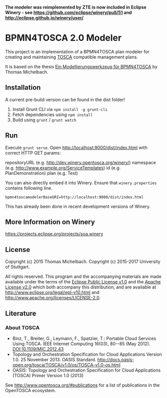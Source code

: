 **The modeler was reimplemented by ZTE is now included in Eclipse Winery - see https://github.com/eclipse/winery/pull/51 and http://eclipse.github.io/winery/user/**

# BPMN4TOSCA 2.0 Modeler

This project is an implementation of a BPMN4TOSCA plan modeler for creating and maintaining [TOSCA] compatible management plans.

It is based on the thesis [Ein Modellierungswerkzeug für BPMN4TOSCA] by Thomas Michelbach.

## Installation

A current pre-build version can be found in the dist folder!

1. Install Grunt CLI via `npm install -g grunt-cli`
2. Fetch dependencies using `npm install`
3. Build using `grunt` / `grunt watch`

## Run

Execute `grunt serve`.
Open <http://localhost:9000/dist/index.html> with correct HTTP GET params:

repositoryURL (e.g. http://dev.winery.opentosca.org/winery/)
namespace (e.g. http://www.example.org/ServiceTemplates)
id (e.g. PlanDemonstration)
plan (e.g. Test)

You can also directly embed it into Winery.
Ensure that `winery.properties` contains following line.

```
bpmn4toscamodelerBaseURI=http://localhost:9000/dist/index.html
```
This has already been done in recent development versions of Winery.

## More Information on Winery

https://projects.eclipse.org/projects/soa.winery

## License
Copyright (c) 2015 Thomas Michelbach.
Copyright (c) 2015-2017 University of Stuttgart.

All rights reserved.
This program and the accompanying materials are made available under the terms of the [Eclipse Public License v1.0] and the [Apache License v2.0] which both accompany this distribution,
and are available at http://www.eclipse.org/legal/epl-v10.html and http://www.apache.org/licenses/LICENSE-2.0.

## Literature

### About TOSCA
* Binz, T., Breiter, G., Leymann, F., Spatzier, T.: Portable Cloud Services Using TOSCA. IEEE Internet Computing 16(03), 80--85 (May 2012). [DOI:10.1109/MIC.2012.43]
* Topology and Orchestration Specification for Cloud Applications Version 1.0. 25 November 2013. OASIS Standard. http://docs.oasis-open.org/tosca/TOSCA/v1.0/os/TOSCA-v1.0-os.html
* OASIS: Topology and Orchestration Specification for Cloud Applications (TOSCA) Primer Version 1.0 (2013)

See http://www.opentosca.org/#publications for a list of publications in the OpenTOSCA ecosystem.

 [Apache License v2.0]: http://www.apache.org/licenses/LICENSE-2.0.html
 [DOI:10.1109/MIC.2012.43]: http://dx.doi.org/10.1109/MIC.2012.43
 [Eclipse Public License v1.0]: http://www.eclipse.org/legal/epl-v10.html
 [Ein Modellierungswerkzeug für BPMN4TOSCA]: http://elib.uni-stuttgart.de/opus/volltexte/2015/9943/
 [TOSCA]: https://www.oasis-open.org/committees/tosca/
